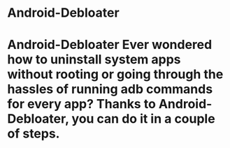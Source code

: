 # Android-Debloater
# Android-Debloater Ever wondered how to uninstall system apps without rooting or going through the hassles of running adb commands for every app? Thanks to Android-Debloater, you can do it in a couple of steps. 
